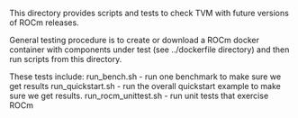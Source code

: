 This directory provides scripts and tests to check TVM with future versions of ROCm releases.

General testing procedure is to create or download a ROCm docker container with components
under test (see ../dockerfile directory) and then run scripts from this directory.

These tests include:
   run_bench.sh - run one benchmark to make sure we get results
   run_quickstart.sh - run the overall quickstart example to make sure we get results.
   run_rocm_unittest.sh - run unit tests that exercise ROCm